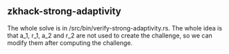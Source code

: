 zkhack-strong-adaptivity
-------------------

The whole solve is in /src/bin/verify-strong-adaptivity.rs. The whole idea is that a_1, r_1, a_2 and r_2 are not used to create the challenge, so we can modify them after computing the challenge.